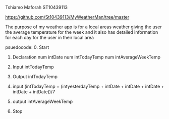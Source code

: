 Tshiamo Maforah ST10439113

https://github.com/St10439113/MyWeatherMan/tree/master

The purpose of my weather app is for a local areas weather giving the user the average temperature for the week and it also has detailed information for each day for the user in their local area

psuedocode:
0.	Start
1.	Declaration
num intDate
num intTodayTemp
num intAverageWeekTemp

3.	Input 	intTodayTemp
4.	Output intTodayTemp
5.	input   (intTodayTemp + (intyesterdayTemp + intDate + intDate + intDate + intDate + intDate))/7
6.	output intAverageWeekTemp 
7.	Stop

